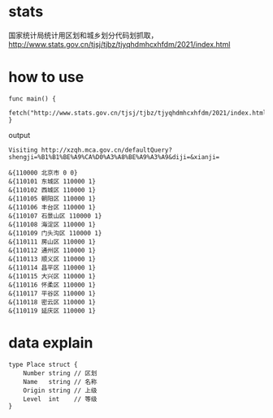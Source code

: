 # stats

国家统计局统计用区划和城乡划分代码划抓取，http://www.stats.gov.cn/tjsj/tjbz/tjyqhdmhcxhfdm/2021/index.html

# how to use


```golang
func main() {
	fetch("http://www.stats.gov.cn/tjsj/tjbz/tjyqhdmhcxhfdm/2021/index.html")
}
```

output
```
Visiting http://xzqh.mca.gov.cn/defaultQuery?shengji=%B1%B1%BE%A9%CA%D0%A3%A8%BE%A9%A3%A9&diji=&xianji=

&{110000 北京市 0 0}
&{110101 东城区 110000 1}
&{110102 西城区 110000 1}
&{110105 朝阳区 110000 1}
&{110106 丰台区 110000 1}
&{110107 石景山区 110000 1}
&{110108 海淀区 110000 1}
&{110109 门头沟区 110000 1}
&{110111 房山区 110000 1}
&{110112 通州区 110000 1}
&{110113 顺义区 110000 1}
&{110114 昌平区 110000 1}
&{110115 大兴区 110000 1}
&{110116 怀柔区 110000 1}
&{110117 平谷区 110000 1}
&{110118 密云区 110000 1}
&{110119 延庆区 110000 1}
```

# data explain

```golang
type Place struct {
	Number string // 区划
	Name   string // 名称
	Origin string // 上级
	Level  int    // 等级
}
```